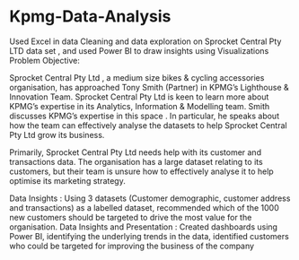 # Kpmg-Data-Analysis
Used Excel in data Cleaning and data exploration on Sprocket Central Pty LTD data set , and used Power BI to draw insights using Visualizations 
Problem Objective:

Sprocket Central Pty Ltd , a medium size bikes & cycling accessories organisation, has approached Tony Smith (Partner) in KPMG’s Lighthouse & Innovation Team. Sprocket Central Pty Ltd  is keen to learn more about KPMG’s expertise in its Analytics, Information & Modelling team.
Smith discusses KPMG’s expertise in this space . In particular, he speaks about how the team can effectively analyse the datasets to help Sprocket Central Pty Ltd grow its business.

Primarily, Sprocket Central Pty Ltd needs help with its customer and transactions data. The organisation has a large dataset relating to its customers, but their team is unsure how to effectively analyse it to help optimise its marketing strategy. 

 Data Insights :
             Using 3 datasets (Customer demographic, customer address and transactions) as a labelled dataset, recommended which of the 1000 new customers 
            should be targeted to drive the most value for the organisation.
 Data Insights and Presentation : 
            Created dashboards using Power BI, identifying the underlying trends in the data, identified customers who could be targeted for  improving the
            business of the company              
